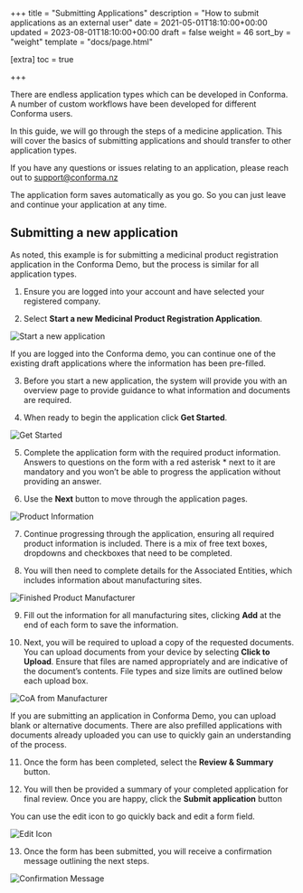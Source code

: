+++
title = "Submitting Applications"
description = "How to submit applications as an external user"
date = 2021-05-01T18:10:00+00:00
updated = 2023-08-01T18:10:00+00:00
draft = false
weight = 46
sort_by = "weight"
template = "docs/page.html"

[extra]
toc = true

+++

There are endless application types which can be developed in Conforma. A number of custom workflows have been developed for different Conforma users. 

In this guide, we will go through the steps of a medicine application. This will cover the basics of submitting applications and should transfer to other application types. 

If you have any questions or issues relating to an application, please reach out to support@conforma.nz

<div class="tip">
The application form saves automatically as you go. So you can just leave and continue your application at any time.
</div>

## Submitting a new application
As noted, this example is for submitting a medicinal product registration application in the Conforma Demo, but the process is similar for all application types.

1. Ensure you are logged into your account and have selected your registered company.

2. Select <b>Start a new Medicinal Product Registration Application</b>.

![Start a new application](/docs/about/demo/Startnewapp.png)

<div class="tip">
If you are logged into the Conforma demo, you can continue one of the existing draft applications where the information has been pre-filled.
</div>

3. Before you start a new application, the system will provide you with an overview page to provide guidance to what information and documents are required.

4. When ready to begin the application click <b>Get Started</b>.

![Get Started](/docs/about/demo/getstarted.png)

5. Complete the application form with the required product information. Answers to questions on the form with a red asterisk * next to it are mandatory and you won’t be able to progress the application without providing an answer.

6. Use the <b>Next</b> button to move through the application pages.

![Product Information](/docs/about/demo/productinfo.png)

7. Continue progressing through the application, ensuring all required product information is included. There is a mix of free text boxes, dropdowns and checkboxes that need to be completed.

8. You will then need to complete details for the Associated Entities, which includes information about manufacturing sites.

![Finished Product Manufacturer](/docs/about/demo/finishedproduct.png)

9. Fill out the information for all manufacturing sites, clicking <b>Add</b> at the end of each form to save the information. 

10. Next, you will be required to upload a copy of the requested documents. You can upload documents from your device by selecting <b>Click to Upload</b>. Ensure that files are named appropriately and are indicative of the document’s contents. File types and size limits are outlined below each upload box.

![CoA from Manufacturer](/docs/about/demo/coa.png)

<div class="tip">
If you are submitting an application in Conforma Demo, you can upload blank or alternative documents. There are also prefilled applications with documents already uploaded you can use to quickly gain an understanding of the process. 
</div>

11. Once the form has been completed, select the <b>Review & Summary</b> button.

12. You will then be provided a summary of your completed application for final review. Once you are happy, click the <b>Submit application</b> button

<div class="tip">
You can use the edit icon to go quickly back and edit a form field.
</div>

![Edit Icon](/docs/about/demo/editicon.png)

13. Once the form has been submitted, you will receive a confirmation message outlining the next steps.

![Confirmation Message](/docs/about/demo/processing.png)